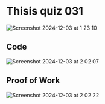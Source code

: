 # Thisis quiz 031

<img width="max" alt="Screenshot 2024-12-03 at 1 23 10" src="https://github.com/user-attachments/assets/a9d227a7-f44d-4506-b8c0-ebdb5701d403">

## Code
<img width="max" alt="Screenshot 2024-12-03 at 2 02 07" src="https://github.com/user-attachments/assets/2abc20ca-ce0d-4d84-a65a-49345c3c281b">



## Proof of Work
<img width="max" alt="Screenshot 2024-12-03 at 2 02 22" src="https://github.com/user-attachments/assets/cf139f34-86a7-4a4c-8b93-f0a58320ff7b">
